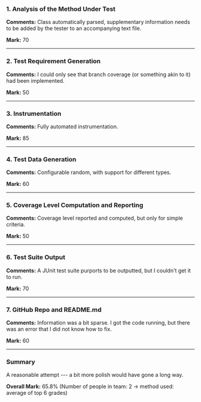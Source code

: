 ### 1. Analysis of the Method Under Test

__Comments:__ Class automatically parsed, supplementary information needs to be
added by the tester to an accompanying text file. 

__Mark:__ 70

---

### 2. Test Requirement Generation

__Comments:__ I could only see that branch coverage (or something akin to it)
had been implemented.

__Mark:__ 50

---

### 3. Instrumentation

__Comments:__ Fully automated instrumentation.

__Mark:__ 85

---

### 4. Test Data Generation

__Comments:__ Configurable random, with support for different types. 

__Mark:__ 60

---

### 5. Coverage Level Computation and Reporting

__Comments:__ Coverage level reported and computed, but only for simple
criteria.

__Mark:__ 50

---

### 6. Test Suite Output

__Comments:__ A JUnit test suite purports to be outputted, but I couldn't get it
to run.

__Mark:__ 70

---

### 7. GitHub Repo and README.md

__Comments:__ Information was a bit sparse. I got the code running, but there
was an error that I did not know how to fix. 

__Mark:__ 60

---

### Summary

A reasonable attempt --- a bit more polish would have gone a long way. 

__Overall Mark:__ 65.8% (Number of people in team: 2 -> method used: average of top 6 grades)